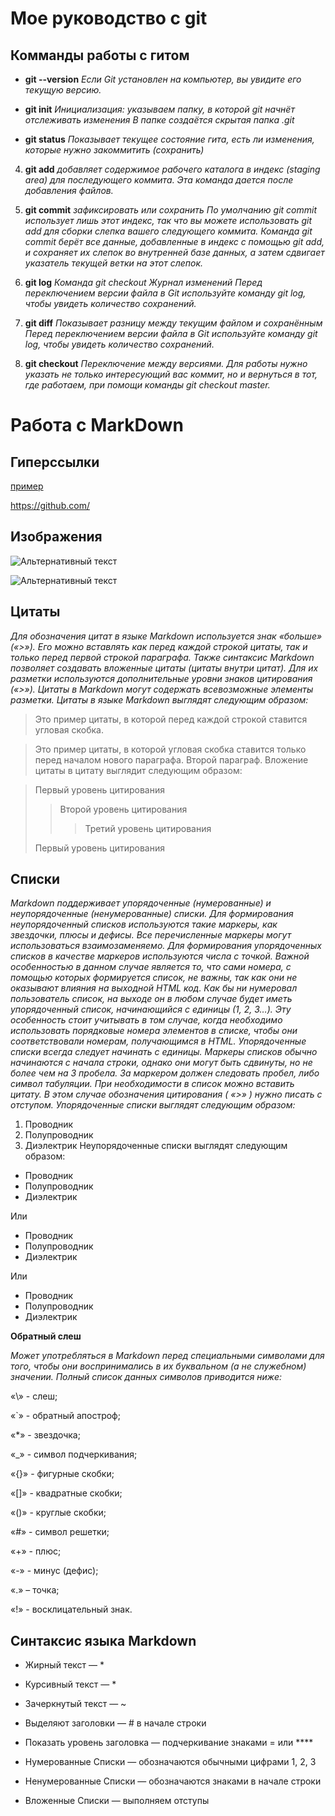 # Мое руководство с git

## Комманды работы с гитом

* **git --version** *Если Git установлен на компьютер, вы увидите его текущую версию.*

* **git init**  *Инициализация: указываем папку, в которой
git начнёт отслеживать изменения
В папке создаётся скрытая папка .git*

* **git status** *Показывает текущее состояние гита, есть 
ли изменения, которые нужно закоммитить
(сохранить)*

4.  **git add** *добавляет содержимое рабочего каталога 
в индекс (staging area) для последующего коммита. Эта команда дается после добавления
файлов.*

5. **git commit** *зафиксировать или сохранить
По умолчанию git commit использует лишь этот индекс, так что вы можете использовать git add 
для сборки слепка вашего следующего коммита.
Команда git commit берёт все данные, добавленные в индекс с помощью git add, и сохраняет их
слепок во внутренней базе данных, а затем сдвигает указатель текущей ветки на этот слепок.*

6. **git log** *Команда git checkout
Журнал изменений
Перед переключением версии файла в Git
используйте команду git log, чтобы увидеть
количество сохранений.*

7. **git diff** *Показывает разницу между текущим файлом
и сохранённым
Перед переключением версии файла в Git
используйте команду git log, чтобы увидеть
количество сохранений.*

8. **git checkout** *Переключение между версиями.
Для работы нужно указать не только
интересующий вас коммит, но и вернуться 
в тот, где работаем, при помощи команды 
git checkout master.*

# Работа с MarkDown

## Гиперссылки

[пример](https://github.com/ "Необязательная подсказка")

<https://github.com/>

## Изображения

![Альтернативный текст](/путь/к/изображению.jpg "Подсказка")

![Альтернативный текст](photo.jpg "Подсказка")

## Цитаты

*Для обозначения цитат в языке Markdown используется знак «больше» («>»). Его можно вставлять как перед каждой строкой цитаты, так и только перед первой строкой параграфа. Также синтаксис Markdown позволяет создавать вложенные цитаты (цитаты внутри цитат). Для их разметки используются дополнительные уровни знаков цитирования («>»). Цитаты в Markdown могут содержать всевозможные элементы разметки. Цитаты в языке Markdown выглядят следующим образом:*

>Это пример цитаты,
>в которой перед каждой строкой
>ставится угловая скобка.

>Это пример цитаты,
в которой угловая скобка
ставится только перед началом нового параграфа.
>Второй параграф.
Вложение цитаты в цитату выглядит следующим образом:

> Первый уровень цитирования
>> Второй уровень цитирования
>>> Третий уровень цитирования
>
>Первый уровень цитирования

## Списки
*Markdown поддерживает упорядоченные (нумерованные) и неупорядоченные (ненумерованные) списки. Для формирования неупорядоченный списков используются такие маркеры, как звездочки, плюсы и дефисы. Все перечисленные маркеры могут использоваться взаимозаменяемо. Для формирования упорядоченных списков в качестве маркеров используются числа с точкой. Важной особенностью в данном случае является то, что сами номера, с помощью которых формируется список, не важны, так как они не оказывают влияния на выходной HTML код. Как бы ни нумеровал пользователь список, на выходе он в любом случае будет иметь упорядоченный список, начинающийся с единицы (1, 2, 3…). Эту особенность стоит учитывать в том случае, когда необходимо использовать порядковые номера элементов в списке, чтобы они соответствовали номерам, получающимся в HTML. Упорядоченные списки всегда следует начинать с единицы. Маркеры списков обычно начинаются с начала строки, однако они могут быть сдвинуты, но не более чем на 3 пробела. За маркером должен следовать пробел, либо символ табуляции. При необходимости в список можно вставить цитату. В этом случае обозначения цитирования ( «>» ) нужно писать с отступом. Упорядоченные списки выглядят следующим образом:*

1.	Проводник
2.	Полупроводник
3.	Диэлектрик
Неупорядоченные списки выглядят следующим образом:

* Проводник
* Полупроводник
* Диэлектрик

Или

- Проводник
- Полупроводник
- Диэлектрик

Или

+ Проводник
+ Полупроводник
+ Диэлектрик

**Обратный слеш**

*Может употребляться в Markdown перед специальными символами для того, чтобы они воспринимались в их буквальном (а не служебном) значении. Полный список данных символов приводится ниже:*

«\» - слеш;

«`» - обратный апостроф;

«*» - звездочка;

«_» - символ подчеркивания;

«{}» - фигурные скобки;

«[]» - квадратные скобки;

«()» - круглые скобки;

«#» - символ решетки;

«+» - плюс;

«-» - минус (дефис);

«.» – точка;

«!» - восклицательный знак.

## Синтаксис языка Markdown

 * Жирный текст — *

 * Курсивный текст — *

 * Зачеркнутый текст — ~

 * Выделяют заголовки — # в начале строки

* Показать уровень заголовка —
подчеркивание знаками = или ****

* Нумерованные Списки — обозначаются
обычными цифрами 1, 2, 3

 * Ненумерованные Списки — обозначаются
знаками в начале строки

 * Вложенные Списки — выполняем отступы


 